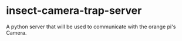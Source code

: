 # insect-camera-trap-server

A python server that will be used to communicate with the orange pi's Camera.
